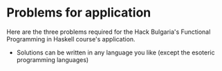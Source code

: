 # Problems for application
Here are the three problems required for the Hack Bulgaria's Functional Programming in Haskell course's application.

* Solutions can be written in any language you like (except the esoteric programming languages)
